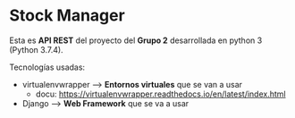 # Stock Manager

Esta es **API REST** del proyecto del **Grupo 2** desarrollada en python 3 (Python 3.7.4).

Tecnologías usadas:
-  virtualenvwrapper --> **Entornos virtuales** que se van a usar
   - docu: https://virtualenvwrapper.readthedocs.io/en/latest/index.html 
- Django --> **Web Framework** que se va a usar 
